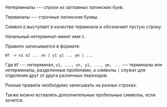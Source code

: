 Нетерминалы --- строки из заглавных латинских букв.

Терминалы --- строчные латинские буквы.

Символ `@` выступает в качестве терминала и обозначает пустую строку.

Начальный нетерминал имеет имя `S`.

Правило записывается в формате:

`NT -> x1 x2 ... xn | y1 y2 ... ym | ...`

Где `NT` --- нетерминал, `x1, ..., xn, y1, ..., ym, ...` --- терминалы или нетерминалы, разделенные пробелами,
а символы `|` служат для отделения друг от друга различных переходов.

Разные правила необходимо записывать на разных строках.

Также можно вставлять дополнительные пробельные символы, если хочется.
